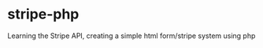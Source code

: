 stripe-php
==========

Learning the Stripe API, creating a simple html form/stripe system using php
